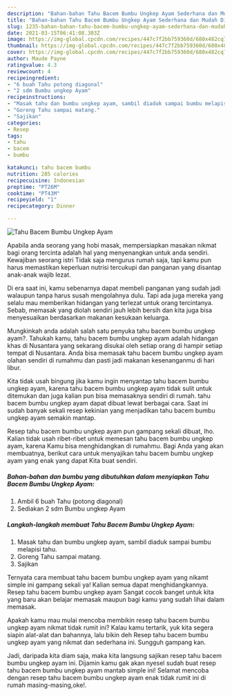 ```yaml
---
description: "Bahan-bahan Tahu Bacem Bumbu Ungkep Ayam Sederhana dan Mudah Dibuat"
title: "Bahan-bahan Tahu Bacem Bumbu Ungkep Ayam Sederhana dan Mudah Dibuat"
slug: 1235-bahan-bahan-tahu-bacem-bumbu-ungkep-ayam-sederhana-dan-mudah-dibuat
date: 2021-03-15T06:41:08.303Z
image: https://img-global.cpcdn.com/recipes/447c7f2bb759360d/680x482cq70/tahu-bacem-bumbu-ungkep-ayam-foto-resep-utama.jpg
thumbnail: https://img-global.cpcdn.com/recipes/447c7f2bb759360d/680x482cq70/tahu-bacem-bumbu-ungkep-ayam-foto-resep-utama.jpg
cover: https://img-global.cpcdn.com/recipes/447c7f2bb759360d/680x482cq70/tahu-bacem-bumbu-ungkep-ayam-foto-resep-utama.jpg
author: Maude Payne
ratingvalue: 4.3
reviewcount: 4
recipeingredient:
- "6 buah Tahu potong diagonal"
- "2 sdm Bumbu ungkep Ayam"
recipeinstructions:
- "Masak tahu dan bumbu ungkep ayam, sambil diaduk sampai bumbu melapisi tahu."
- "Goreng Tahu sampai matang."
- "Sajikan"
categories:
- Resep
tags:
- tahu
- bacem
- bumbu

katakunci: tahu bacem bumbu 
nutrition: 285 calories
recipecuisine: Indonesian
preptime: "PT26M"
cooktime: "PT43M"
recipeyield: "1"
recipecategory: Dinner

---
```



![Tahu Bacem Bumbu Ungkep Ayam](https://img-global.cpcdn.com/recipes/447c7f2bb759360d/680x482cq70/tahu-bacem-bumbu-ungkep-ayam-foto-resep-utama.jpg)

Apabila anda seorang yang hobi masak, mempersiapkan masakan nikmat bagi orang tercinta adalah hal yang menyenangkan untuk anda sendiri. Kewajiban seorang istri Tidak saja mengurus rumah saja, tapi kamu pun harus memastikan keperluan nutrisi tercukupi dan panganan yang disantap anak-anak wajib lezat.

Di era  saat ini, kamu sebenarnya dapat membeli panganan yang sudah jadi walaupun tanpa harus susah mengolahnya dulu. Tapi ada juga mereka yang selalu mau memberikan hidangan yang terlezat untuk orang tercintanya. Sebab, memasak yang diolah sendiri jauh lebih bersih dan kita juga bisa menyesuaikan berdasarkan makanan kesukaan keluarga. 



Mungkinkah anda adalah salah satu penyuka tahu bacem bumbu ungkep ayam?. Tahukah kamu, tahu bacem bumbu ungkep ayam adalah hidangan khas di Nusantara yang sekarang disukai oleh setiap orang di hampir setiap tempat di Nusantara. Anda bisa memasak tahu bacem bumbu ungkep ayam olahan sendiri di rumahmu dan pasti jadi makanan kesenanganmu di hari libur.

Kita tidak usah bingung jika kamu ingin menyantap tahu bacem bumbu ungkep ayam, karena tahu bacem bumbu ungkep ayam tidak sulit untuk ditemukan dan juga kalian pun bisa memasaknya sendiri di rumah. tahu bacem bumbu ungkep ayam dapat dibuat lewat berbagai cara. Saat ini sudah banyak sekali resep kekinian yang menjadikan tahu bacem bumbu ungkep ayam semakin mantap.

Resep tahu bacem bumbu ungkep ayam pun gampang sekali dibuat, lho. Kalian tidak usah ribet-ribet untuk memesan tahu bacem bumbu ungkep ayam, karena Kamu bisa menghidangkan di rumahmu. Bagi Anda yang akan membuatnya, berikut cara untuk menyajikan tahu bacem bumbu ungkep ayam yang enak yang dapat Kita buat sendiri.

<!--inarticleads1-->

##### Bahan-bahan dan bumbu yang dibutuhkan dalam menyiapkan Tahu Bacem Bumbu Ungkep Ayam:

1. Ambil 6 buah Tahu (potong diagonal)
1. Sediakan 2 sdm Bumbu ungkep Ayam




<!--inarticleads2-->

##### Langkah-langkah membuat Tahu Bacem Bumbu Ungkep Ayam:

1. Masak tahu dan bumbu ungkep ayam, sambil diaduk sampai bumbu melapisi tahu.
1. Goreng Tahu sampai matang.
1. Sajikan




Ternyata cara membuat tahu bacem bumbu ungkep ayam yang nikamt simple ini gampang sekali ya! Kalian semua dapat menghidangkannya. Resep tahu bacem bumbu ungkep ayam Sangat cocok banget untuk kita yang baru akan belajar memasak maupun bagi kamu yang sudah lihai dalam memasak.

Apakah kamu mau mulai mencoba membikin resep tahu bacem bumbu ungkep ayam nikmat tidak rumit ini? Kalau kamu tertarik, yuk kita segera siapin alat-alat dan bahannya, lalu bikin deh Resep tahu bacem bumbu ungkep ayam yang nikmat dan sederhana ini. Sungguh gampang kan. 

Jadi, daripada kita diam saja, maka kita langsung sajikan resep tahu bacem bumbu ungkep ayam ini. Dijamin kamu gak akan nyesel sudah buat resep tahu bacem bumbu ungkep ayam mantab simple ini! Selamat mencoba dengan resep tahu bacem bumbu ungkep ayam enak tidak rumit ini di rumah masing-masing,oke!.

